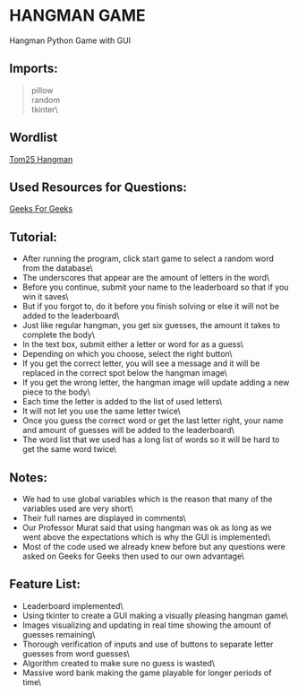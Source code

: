 # HANGMAN GAME
Hangman Python Game with GUI

## Imports:
> pillow\
> random\
> tkinter\

## Wordlist
[Tom25 Hangman](https://github.com/Tom25/Hangman/blob/master/wordlist.txt)

## Used Resources for Questions:
[Geeks For Geeks](https://www.geeksforgeeks.org/)

## Tutorial:
- After running the program, click start game to select a random word from the database\
- The underscores that appear are the amount of letters in the word\
- Before you continue, submit your name to the leaderboard so that if you win it saves\
- But if you forgot to, do it before you finish solving or else it will not be added to the leaderboard\
- Just like regular hangman, you get six guesses, the amount it takes to complete the body\
- In the text box, submit either a letter or word for as a guess\
- Depending on which you choose, select the right button\
- If you get the correct letter, you will see a message and it will be replaced in the correct spot below the hangman image\
- If you get the wrong letter, the hangman image will update adding a new piece to the body\
- Each time the letter is added to the list of used letters\
- It will not let you use the same letter twice\
- Once you guess the correct word or get the last letter right, your name and amount of guesses will be added to the leaderboard\
- The word list that we used has a long list of words so it will be hard to get the same word twice\

## Notes:
- We had to use global variables which is the reason that many of the variables used are very short\
- Their full names are displayed in comments\
- Our Professor Murat said that using hangman was ok as long as we went above the expectations which is why the GUI is implemented\
- Most of the code used we already knew before but any questions were asked on Geeks for Geeks then used to our own advantage\

## Feature List:
- Leaderboard implemented\
- Using tkinter to create a GUI making a visually pleasing hangman game\
- Images visualizing and updating in real time showing the amount of guesses remaining\
- Thorough verification of inputs and use of buttons to separate letter guesses from word guesses\
- Algorithm created to make sure no guess is wasted\
- Massive word bank making the game playable for longer periods of time\
